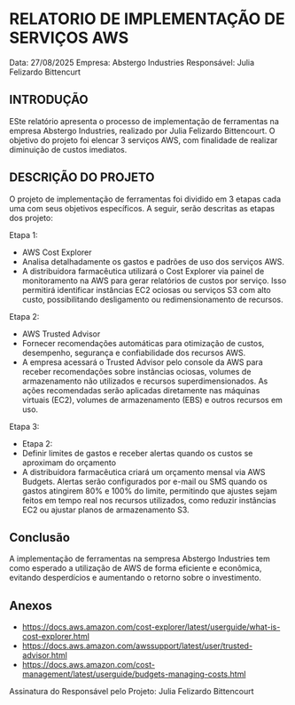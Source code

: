 # RELATORIO DE IMPLEMENTAÇÃO DE SERVIÇOS AWS

Data: 27/08/2025
Empresa: Abstergo Industries
Responsável: Julia Felizardo Bittencurt

## INTRODUÇÃO
ESte relatório apresenta o processo de implementação de ferramentas na empresa Abstergo Industries, realizado por Julia Felizardo Bittencourt. O objetivo do projeto foi elencar 3 serviços AWS, com finalidade de realizar diminuição de custos imediatos.

## DESCRIÇÃO DO PROJETO
O projeto de implementação de ferramentas foi dividido em 3 etapas cada uma com seus objetivos específicos. A seguir, serão descritas as etapas dos projeto:

Etapa 1:
- AWS Cost Explorer
- Analisa detalhadamente os gastos e padrões de uso dos serviços AWS.
- A distribuidora farmacêutica utilizará o Cost Explorer via painel de monitoramento na AWS para gerar relatórios de custos por serviço. Isso permitirá identificar instâncias EC2 ociosas ou serviços S3 com alto custo, possibilitando desligamento ou redimensionamento de recursos.

Etapa 2:
- AWS Trusted Advisor
- Fornecer recomendações automáticas para otimização de custos, desempenho, segurança e confiabilidade dos recursos AWS.  
- A empresa acessará o Trusted Advisor pelo console da AWS para receber recomendações sobre instâncias ociosas, volumes de armazenamento não utilizados e recursos superdimensionados. As ações recomendadas serão aplicadas diretamente nas máquinas virtuais (EC2), volumes de armazenamento (EBS) e outros recursos em uso.

Etapa 3:
- Etapa 2:
- Definir limites de gastos e receber alertas quando os custos se aproximam do orçamento
- A distribuidora farmacêutica criará um orçamento mensal via AWS Budgets. Alertas serão configurados por e-mail ou SMS quando os gastos atingirem 80% e 100% do limite, permitindo que ajustes sejam feitos em tempo real nos recursos utilizados, como reduzir instâncias EC2 ou ajustar planos de armazenamento S3.

## Conclusão
A implementação de ferramentas na sempresa Abstergo Industries tem como esperado a utilização de AWS de forma eficiente e econômica, evitando desperdícios e aumentando o retorno sobre o investimento.

## Anexos
- https://docs.aws.amazon.com/cost-explorer/latest/userguide/what-is-cost-explorer.html 
- https://docs.aws.amazon.com/awssupport/latest/user/trusted-advisor.html
- https://docs.aws.amazon.com/cost-management/latest/userguide/budgets-managing-costs.html

Assinatura do Responsável pelo Projeto:
Julia Felizardo Bittencourt


